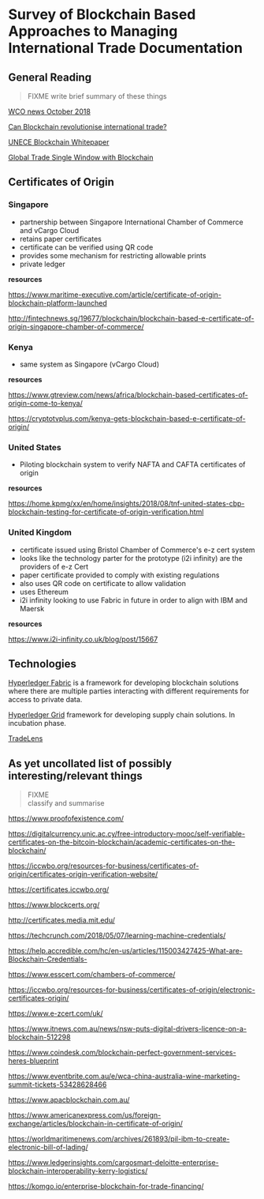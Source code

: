 # Survey of Blockchain Based Approaches to Managing International Trade Documentation

## General Reading

> FIXME
write brief summary of these things

[WCO news October 2018](https://mag.wcoomd.org/uploads/2018/10/WCO_News_87.pdf)

[Can Blockchain revolutionise international trade?](https://www.wto.org/english/res_e/booksp_e/blockchainrev18_e.pdf)

[UNECE Blockchain Whitepaper](https://uncefact.unece.org/display/uncefactpublicreview/Public+Review%3A+Blockchain+Whitepaper)

[Global Trade Single Window with Blockchain](../resources/13%20February%20Project%20Webinar%20Kick-off%20Deck.pdf)


## Certificates of Origin 

### Singapore

  - partnership between Singapore International Chamber of Commerce and vCargo Cloud
  - retains paper certificates
  - certificate can be verified using QR code
  - provides some mechanism for restricting allowable prints
  - private ledger

**resources**

https://www.maritime-executive.com/article/certificate-of-origin-blockchain-platform-launched

http://fintechnews.sg/19677/blockchain/blockchain-based-e-certificate-of-origin-singapore-chamber-of-commerce/

### Kenya

- same system as Singapore (vCargo Cloud)

**resources**

https://www.gtreview.com/news/africa/blockchain-based-certificates-of-origin-come-to-kenya/

https://cryptotvplus.com/kenya-gets-blockchain-based-e-certificate-of-origin/

### United States

- Piloting blockchain system to verify NAFTA and CAFTA certificates of origin 

**resources**

https://home.kpmg/xx/en/home/insights/2018/08/tnf-united-states-cbp-blockchain-testing-for-certificate-of-origin-verification.html

### United Kingdom

  - certificate issued using Bristol Chamber of Commerce's e-z cert system
  - looks like the technology parter for the prototype (i2i infinity) are the providers of e-z Cert
  - paper certificate provided to comply with existing regulations
  - also uses QR code on certificate to allow validation
  - uses Ethereum
  - i2i infinity looking to use Fabric in future in order to align with IBM and Maersk

**resources**

https://www.i2i-infinity.co.uk/blog/post/15667


## Technologies

[Hyperledger Fabric](https://www.hyperledger.org/projects/fabric) is a framework for developing blockchain solutions where there are multiple parties interacting with different requirements for access to private data. 

[Hyperledger Grid](https://www.hyperledger.org/blog/2019/01/22/announcing-hyperledger-grid-a-new-project-to-help-build-and-deliver-supply-chain-solutions) framework for developing supply chain solutions. In incubation phase. 

[TradeLens](https://www.tradelens.com/)


## As yet uncollated list of possibly interesting/relevant things

> FIXME  
classify and summarise

https://www.proofofexistence.com/

https://digitalcurrency.unic.ac.cy/free-introductory-mooc/self-verifiable-certificates-on-the-bitcoin-blockchain/academic-certificates-on-the-blockchain/

https://iccwbo.org/resources-for-business/certificates-of-origin/certificates-origin-verification-website/

https://certificates.iccwbo.org/

https://www.blockcerts.org/

http://certificates.media.mit.edu/

https://techcrunch.com/2018/05/07/learning-machine-credentials/

https://help.accredible.com/hc/en-us/articles/115003427425-What-are-Blockchain-Credentials-

https://www.esscert.com/chambers-of-commerce/

https://iccwbo.org/resources-for-business/certificates-of-origin/electronic-certificates-origin/

https://www.e-zcert.com/uk/

https://www.itnews.com.au/news/nsw-puts-digital-drivers-licence-on-a-blockchain-512298

https://www.coindesk.com/blockchain-perfect-government-services-heres-blueprint

https://www.eventbrite.com.au/e/wca-china-australia-wine-marketing-summit-tickets-53428628466

https://www.apacblockchain.com.au/

https://www.americanexpress.com/us/foreign-exchange/articles/blockchain-in-certificate-of-origin/

https://worldmaritimenews.com/archives/261893/pil-ibm-to-create-electronic-bill-of-lading/

https://www.ledgerinsights.com/cargosmart-deloitte-enterprise-blockchain-interoperability-kerry-logistics/

https://komgo.io/enterprise-blockchain-for-trade-financing/
